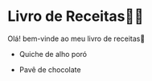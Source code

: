 # Livro de Receitas:woman_cook:

Olá! bem-vinde ao meu livro de receitas:bookmark_tabs:

- Quiche de alho poró

- Pavê de chocolate

  
  
  